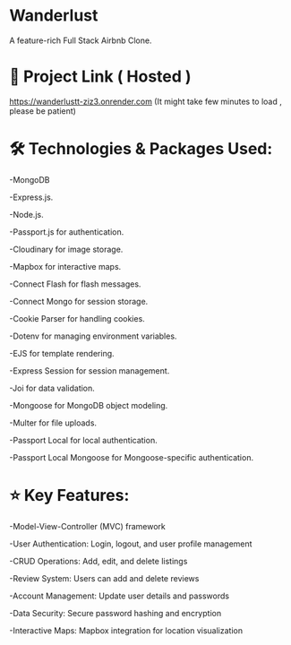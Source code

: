 # Wanderlust

A  feature-rich Full Stack Airbnb Clone.

# 📌 Project Link ( Hosted )
https://wanderlustt-ziz3.onrender.com (It might take few minutes to load , please be patient)

# 🛠️ Technologies & Packages Used:

-MongoDB

-Express.js.

-Node.js.

-Passport.js for authentication.

-Cloudinary for image storage.

-Mapbox for interactive maps.

-Connect Flash for flash messages.

-Connect Mongo for session storage.

-Cookie Parser for handling cookies.

-Dotenv for managing environment variables.

-EJS for template rendering.

-Express Session for session management.

-Joi for data validation.

-Mongoose for MongoDB object modeling.

-Multer for file uploads.

-Passport Local for local authentication.

-Passport Local Mongoose for Mongoose-specific authentication.

# ⭐ Key Features:

-Model-View-Controller (MVC) framework

-User Authentication: Login, logout, and user profile management

-CRUD Operations: Add, edit, and delete listings

-Review System: Users can add and delete reviews

-Account Management: Update user details and passwords

-Data Security: Secure password hashing and encryption

-Interactive Maps: Mapbox integration for location visualization
